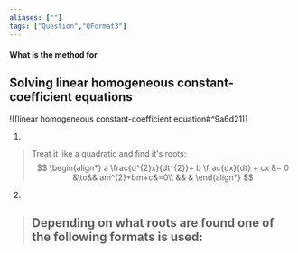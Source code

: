 ```yaml
---
aliases: [""]
tags: ["Question","QFormat3"]
---
```


#### What is the method for
## Solving linear homogeneous constant-coefficient equations
![[linear homogeneous constant-coefficient equation#^9a6d21]]

1) 
> Treat it like a quadratic and find it's roots:
> $$ \begin{align*}
a \frac{d^{2}x}{dt^{2}}+ b \frac{dx}{dt} + cx &= 0 &\to&& am^{2}+bm+c&=0\\
&& &
\end{align*} $$
2) 
> Depending on what roots are found one of the following formats is used:
> - 